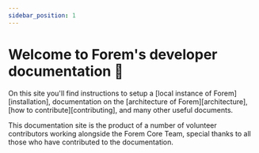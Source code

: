 ```yaml
---
sidebar_position: 1
---
```


# Welcome to Forem's developer documentation 🌱

On this site you'll find instructions to setup a [local instance of
Forem][installation], documentation on the [architecture of
Forem][architecture], [how to contribute][contributing], and many other useful
documents.

This documentation site is the product of a number of volunteer contributors
working alongside the Forem Core Team, special thanks to all those who have
contributed to the documentation.

